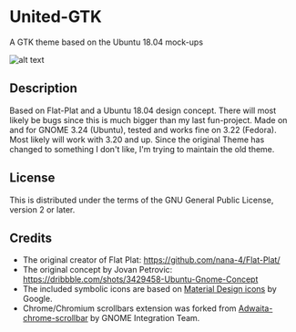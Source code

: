 # United-GTK
A GTK theme based on the Ubuntu 18.04 mock-ups

![alt text](https://github.com/marc0tjevp/United-GTK/raw/develop/preview.png "GTK3 Widget Factory Preview")

## Description
Based on Flat-Plat and a Ubuntu 18.04 design concept. There will most likely be bugs since this is much bigger than my last fun-project.
Made on and for GNOME 3.24 (Ubuntu), tested and works fine on 3.22 (Fedora). Most likely will work with 3.20 and up. Since the original Theme has changed to something I don't like, I'm trying to maintain the old theme.

## License
This is distributed under the terms of the GNU General Public License, version 2 or later.

## Credits
- The original creator of Flat Plat: https://github.com/nana-4/Flat-Plat/
- The original concept by Jovan Petrovic: https://dribbble.com/shots/3429458-Ubuntu-Gnome-Concept
- The included symbolic icons are based on [Material Design icons](https://github.com/google/material-design-icons) by Google.
- Chrome/Chromium scrollbars extension was forked from [Adwaita-chrome-scrollbar](https://github.com/gnome-integration-team/chrome-gnome-scrollbar) by GNOME Integration Team.
